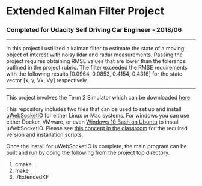 # **Extended Kalman Filter Project** 

### Completed for Udacity Self Driving Car Engineer - 2018/06

---


In this project I ustilized a kalman filter to estimate the state of a moving object of interest with noisy lidar and radar measurements. Passing the project requires obtaining RMSE values that are lower than the tolerance outlined in the project rubric. The filter exceeded the RMSE requirements with the following results [0.0964, 0.0853, 0.4154, 0.4316] for the state vector [x, y, Vx, Vy] respectively.

---

This project involves the Term 2 Simulator which can be downloaded [here](https://github.com/udacity/self-driving-car-sim/releases)

This repository includes two files that can be used to set up and install [uWebSocketIO](https://github.com/uWebSockets/uWebSockets) for either Linux or Mac systems. For windows you can use either Docker, VMware, or even [Windows 10 Bash on Ubuntu](https://www.howtogeek.com/249966/how-to-install-and-use-the-linux-bash-shell-on-windows-10/) to install uWebSocketIO. Please see [this concept in the classroom](https://classroom.udacity.com/nanodegrees/nd013/parts/40f38239-66b6-46ec-ae68-03afd8a601c8/modules/0949fca6-b379-42af-a919-ee50aa304e6a/lessons/f758c44c-5e40-4e01-93b5-1a82aa4e044f/concepts/16cf4a78-4fc7-49e1-8621-3450ca938b77) for the required version and installation scripts.

Once the install for uWebSocketIO is complete, the main program can be built and run by doing the following from the project top directory.


1. cmake ..
2. make
3. ./ExtendedKF
